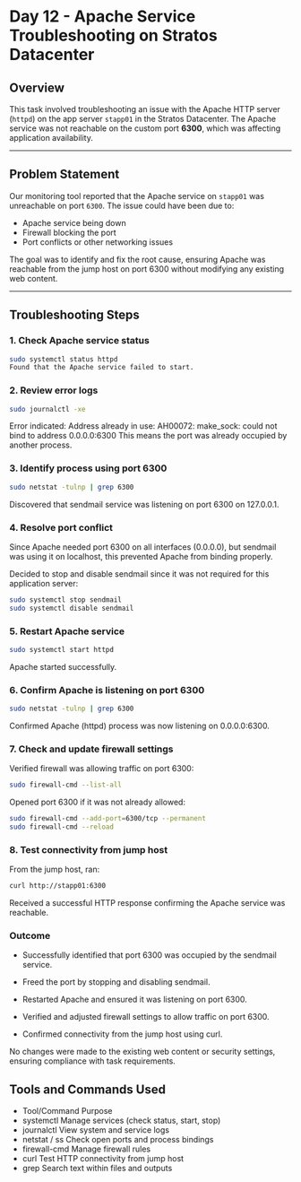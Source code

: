 # Day 12 - Apache Service Troubleshooting on Stratos Datacenter

## Overview

This task involved troubleshooting an issue with the Apache HTTP server (`httpd`) on the app server `stapp01` in the Stratos Datacenter. The Apache service was not reachable on the custom port **6300**, which was affecting application availability.

---

## Problem Statement

Our monitoring tool reported that the Apache service on `stapp01` was unreachable on port `6300`. The issue could have been due to:
- Apache service being down
- Firewall blocking the port
- Port conflicts or other networking issues

The goal was to identify and fix the root cause, ensuring Apache was reachable from the jump host on port 6300 without modifying any existing web content.

---

## Troubleshooting Steps

### 1. Check Apache service status

```bash
sudo systemctl status httpd
Found that the Apache service failed to start.
```
### 2. Review error logs
```bash
sudo journalctl -xe
```
Error indicated:
Address already in use: AH00072: make_sock: could not bind to address 0.0.0.0:6300
This means the port was already occupied by another process.

### 3. Identify process using port 6300
```bash
sudo netstat -tulnp | grep 6300
```
Discovered that sendmail service was listening on port 6300 on 127.0.0.1.

### 4. Resolve port conflict

Since Apache needed port 6300 on all interfaces (0.0.0.0), but sendmail was using it on localhost, this prevented Apache from binding properly.

Decided to stop and disable sendmail since it was not required for this application server:
```bash
sudo systemctl stop sendmail
sudo systemctl disable sendmail
```
### 5. Restart Apache service
```bash
sudo systemctl start httpd
```
Apache started successfully.

### 6. Confirm Apache is listening on port 6300
```bash
sudo netstat -tulnp | grep 6300
```
Confirmed Apache (httpd) process was now listening on 0.0.0.0:6300.

### 7. Check and update firewall settings

Verified firewall was allowing traffic on port 6300:
```bash
sudo firewall-cmd --list-all
```

Opened port 6300 if it was not already allowed:
```bash
sudo firewall-cmd --add-port=6300/tcp --permanent
sudo firewall-cmd --reload
```

### 8. Test connectivity from jump host

From the jump host, ran:
```bash
curl http://stapp01:6300
```
Received a successful HTTP response confirming the Apache service was reachable.

### Outcome

- Successfully identified that port 6300 was occupied by the sendmail service.

- Freed the port by stopping and disabling sendmail.

- Restarted Apache and ensured it was listening on port 6300.

- Verified and adjusted firewall settings to allow traffic on port 6300.

- Confirmed connectivity from the jump host using curl.

No changes were made to the existing web content or security settings, ensuring compliance with task requirements.

## Tools and Commands Used
- Tool/Command	Purpose
- systemctl	Manage services (check status, start, stop)
- journalctl	View system and service logs
- netstat / ss	Check open ports and process bindings
- firewall-cmd	Manage firewall rules
- curl	Test HTTP connectivity from jump host
- grep	Search text within files and outputs
